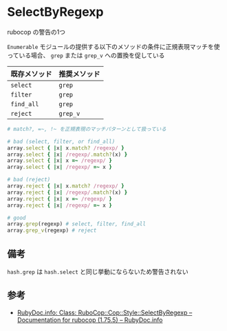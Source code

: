 # SelectByRegexp

rubocop の警告の1つ

`Enumerable` モジュールの提供する以下のメソッドの条件に正規表現マッチを使っている場合、 `grep` または `grep_v` への置換を促している

| 既存メソッド     | 推奨メソッド   |
| ---------- | -------- |
| `select`   | `grep`   |
| `filter`   | `grep`   |
| `find_all` | `grep`   |
| `reject`   | `grep_v` |

```rb
# match?, =~, !~ を正規表現のマッチパターンとして扱っている

# bad (select, filter, or find_all)
array.select { |x| x.match? /regexp/ }
array.select { |x| /regexp/.match?(x) }
array.select { |x| x =~ /regexp/ }
array.select { |x| /regexp/ =~ x }

# bad (reject)
array.reject { |x| x.match? /regexp/ }
array.reject { |x| /regexp/.match?(x) }
array.reject { |x| x =~ /regexp/ }
array.reject { |x| /regexp/ =~ x }

# good
array.grep(regexp) # select, filter, find_all
array.grep_v(regexp) # reject
```

## 備考

`hash.grep` は `hash.select` と同じ挙動にならないため警告されない

## 参考

- [RubyDoc.info: Class: RuboCop::Cop::Style::SelectByRegexp – Documentation for rubocop (1.75.5) – RubyDoc.info](https://www.rubydoc.info/gems/rubocop/RuboCop/Cop/Style/SelectByRegexp)
